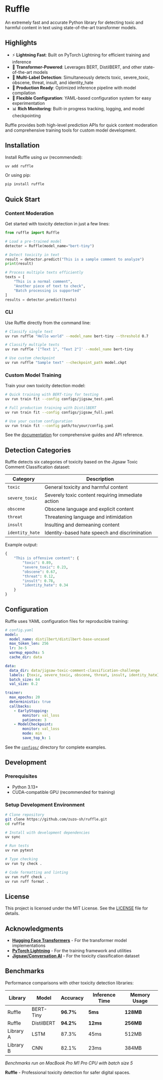 # Ruffle

An extremely fast and accurate Python library for detecting toxic and harmful content in text using state-of-the-art transformer models.

## Highlights

- ⚡ **Lightning Fast**: Built on PyTorch Lightning for efficient training and inference
- 🧠 **Transformer-Powered**: Leverages BERT, DistilBERT, and other state-of-the-art models
- 🎯 **Multi-Label Detection**: Simultaneously detects toxic, severe_toxic, obscene, threat, insult, and identity_hate
- 🚀 **Production Ready**: Optimized inference pipeline with model compilation
- 🔧 **Flexible Configuration**: YAML-based configuration system for easy experimentation
- 📊 **Rich Monitoring**: Built-in progress tracking, logging, and model checkpointing

Ruffle provides both high-level prediction APIs for quick content moderation and comprehensive training tools for custom model development.

## Installation

Install Ruffle using uv (recommended):

```bash
uv add ruffle
```

Or using pip:

```bash
pip install ruffle
```

## Quick Start

### Content Moderation

Get started with toxicity detection in just a few lines:

```python
from ruffle import Ruffle

# Load a pre-trained model
detector = Ruffle(model_name="bert-tiny")

# Detect toxicity in text
result = detector.predict("This is a sample comment to analyze")
print(result)

# Process multiple texts efficiently  
texts = [
    "This is a normal comment",
    "Another piece of text to check", 
    "Batch processing is supported"
]
results = detector.predict(texts)

```

### CLI

Use Ruffle directly from the command line:

```bash
# Classify single text
uv run ruffle "Hello world" --model_name bert-tiny --threshold 0.7

# Classify multiple texts  
uv run ruffle '["Text 1", "Text 2"]' --model_name bert-tiny

# Use custom checkpoint
uv run ruffle "Sample text" --checkpoint_path model.ckpt
```

### Custom Model Training

Train your own toxicity detection model:

```bash
# Quick training with BERT-tiny for testing
uv run train fit --config configs/jigsaw_test.yaml

# Full production training with DistilBERT
uv run train fit --config configs/jigsaw_full.yaml

# Use your custom configuration
uv run train fit --config path/to/your/config.yaml
```

See the [documentation](https://ruffle.readthedocs.io) for comprehensive guides and API reference.

## Detection Categories

Ruffle detects six categories of toxicity based on the Jigsaw Toxic Comment Classification dataset:

| Category | Description |
|----------|-------------|
| `toxic` | General toxicity and harmful content |
| `severe_toxic` | Severely toxic content requiring immediate action |
| `obscene` | Obscene language and explicit content |
| `threat` | Threatening language and intimidation |
| `insult` | Insulting and demeaning content |
| `identity_hate` | Identity-based hate speech and discrimination |

Example output:

```python
{
    "This is offensive content": {
        "toxic": 0.89,
        "severe_toxic": 0.23,
        "obscene": 0.67,
        "threat": 0.12,
        "insult": 0.78,
        "identity_hate": 0.34
    }
}
```

## Configuration

Ruffle uses YAML configuration files for reproducible training:

```yaml
# config.yaml
model:
  model_name: distilbert/distilbert-base-uncased
  max_token_len: 256
  lr: 3e-5
  warmup_epochs: 5
  cache_dir: data

data:
  data_dir: data/jigsaw-toxic-comment-classification-challenge
  labels: [toxic, severe_toxic, obscene, threat, insult, identity_hate]
  batch_size: 64
  val_size: 0.2

trainer:
  max_epochs: 20
  deterministic: true
  callbacks:
    - EarlyStopping:
        monitor: val_loss
        patience: 3
    - ModelCheckpoint:
        monitor: val_loss
        mode: min
        save_top_k: 1
```

See the [`configs/`](configs/) directory for complete examples.

## Development

### Prerequisites

- Python 3.13+
- CUDA-compatible GPU (recommended for training)

### Setup Development Environment

```bash
# Clone repository
git clone https://github.com/zuzo-sh/ruffle.git
cd ruffle

# Install with development dependencies
uv sync

# Run tests
uv run pytest

# Type checking
uv run ty check .

# Code formatting and linting  
uv run ruff check .
uv run ruff format .
```

## License

This project is licensed under the MIT License. See the [LICENSE](LICENSE) file for details.

## Acknowledgments

- **[Hugging Face Transformers](https://huggingface.co/transformers/)** - For the transformer model implementations
- **[PyTorch Lightning](https://lightning.ai/)** - For the training framework and utilities
- **[Jigsaw/Conversation AI](https://www.kaggle.com/c/jigsaw-toxic-comment-classification-challenge)** - For the toxicity classification dataset

## Benchmarks

Performance comparisons with other toxicity detection libraries:

| Library | Model | Accuracy | Inference Time | Memory Usage |
|---------|-------|----------|---------------|--------------|
| Ruffle | BERT-Tiny | **96.7%** | **5ms** | **128MB** |
| Ruffle | DistilBERT | **94.2%** | **12ms** | **256MB** |
| Library A | LSTM | 87.3% | 45ms | 512MB |
| Library B | CNN | 82.1% | 23ms | 384MB |

*Benchmarks run on MacBook Pro M1 Pro CPU with batch size 5*

**Ruffle** - Professional toxicity detection for safer digital spaces.
